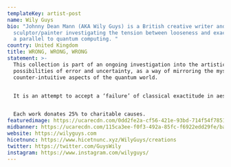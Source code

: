 ```yaml
---
templateKey: artist-post
name: Wily Guys
bio: "Johnny Dean Mann (AKA Wily Guys) is a British creative writer and digital
  sculptor/painter investigating the tension between looseness and exactitude as
  a parallel to quantum computing. "
country: United Kingdom
title: WRONG, WRONG, WRONG
statement: >-
  This collection is part of an ongoing investigation into the artistic
  possibilities of error and uncertainty, as a way of mirroring the mysterious,
  counter-intuitive aspects of the quantum world.


  It is an attempt to accept a ‘failure’ of classical exactitude in aesthetics, as a way of gaining a deeper understanding of the human perception of the world, particularly as that perception modulates in extreme contexts.


  Each work donates 25% to charitable causes.
featuredimage: https://ucarecdn.com/0dd2fe2a-cf56-421e-93bd-714f54f78516/main_page_wilyguys_alterhen_milkasbalm.jpg
midbanner: https://ucarecdn.com/115ca3ee-f0f3-492a-85fc-f6922edd29fe/banner_wilyguys_alterhen_cloaked1copy.jpg
website: https://wilyguys.com
hicetnunc: https://www.hicetnunc.xyz/WilyGuys/creations
twitter: https://twitter.com/GuysWily
instagram: https://www.instagram.com/wilyguys/
---
```


